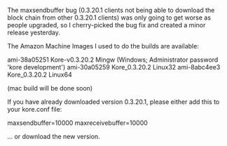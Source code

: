 The maxsendbuffer bug (0.3.20.1 clients not being able to download the block chain from other 0.3.20.1 clients) was only going to get
worse as people upgraded, so I cherry-picked the bug fix and created a minor release yesterday.

The Amazon Machine Images I used to do the builds are available:

  ami-38a05251   Kore-v0.3.20.2 Mingw    (Windows; Administrator password 'kore development')
  ami-30a05259   Kore_0.3.20.2 Linux32
  ami-8abc4ee3   Kore_0.3.20.2 Linux64

(mac build will be done soon)

If you have already downloaded version 0.3.20.1, please either add this to your kore.conf file:

  maxsendbuffer=10000
  maxreceivebuffer=10000

... or download the new version.
